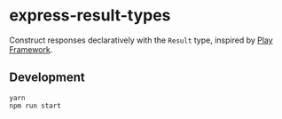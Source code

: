 # express-result-types

Construct responses declaratively with the `Result` type, inspired by [Play Framework].

## Development

```
yarn
npm run start
```

[Play Framework]: https://github.com/playframework/playframework/blob/49e1bbccdf19501f1c94732ecbef5f4f3ba0ce24/framework/src/play/src/main/scala/play/api/mvc/Results.scala#L77
